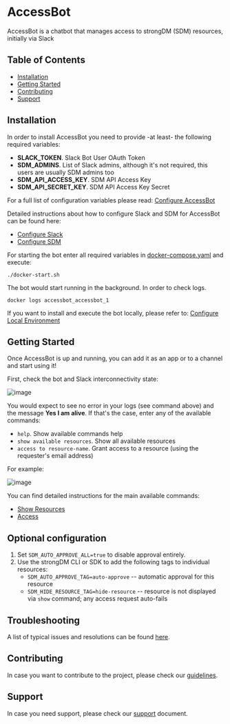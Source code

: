 # AccessBot

AccessBot is a chatbot that manages access to strongDM (SDM) resources, initially via Slack

## Table of Contents
* [Installation](#installation)
* [Getting Started](#getting-started)
* [Contributing](#contributing)
* [Support](#support)

## Installation
In order to install AccessBot you need to provide -at least- the following required variables:
* **SLACK_TOKEN**. Slack Bot User OAuth Token
* **SDM_ADMINS**. List of Slack admins, although it's not required, this users are usually SDM admins too  
* **SDM_API_ACCESS_KEY**. SDM API Access Key
* **SDM_API_SECRET_KEY**. SDM API Access Key Secret

For a full list of configuration variables please read: [Configure AccessBot](docs/CONFIGURE_ACCESSBOT.md)

Detailed instructions about how to configure Slack and SDM for AccessBot can be found here:
* [Configure Slack](docs/CONFIGURE_SLACK.md)
* [Configure SDM](docs/CONFIGURE_SDM.md)

For starting the bot enter all required variables in [docker-compose.yaml](docker-compose.yaml) and execute:
```
./docker-start.sh
```

The bot would start running in the background. In order to check logs.
```
docker logs accessbot_accessbot_1
```

If you want to install and execute the bot locally, please refer to: [Configure Local Environment](docs/CONFIGURE_LOCAL_ENV.md)

## Getting Started
Once AccessBot is up and running, you can add it as an app or to a channel and start using it!

First, check the bot and Slack interconnectivity state:

![image](https://user-images.githubusercontent.com/313803/115704509-bf39da80-a36b-11eb-8bc1-07f2958679d0.png)

You would expect to see no error in your logs (see command above) and the message **Yes I am alive**. If that's the case, enter any of the available commands:
* `help`. Show available commands help
* `show available resources`. Show all available resources
* `access to resource-name`. Grant access to a resource (using the requester's email address)

For example:

![image](https://user-images.githubusercontent.com/313803/115705178-864e3580-a36c-11eb-8696-f100ad70d55c.png)

You can find detailed instructions for the main available commands:
* [Show Resources](docs/COMMAND_SHOW_RESOURCES.md)
* [Access](docs/COMMAND_ACCESS.md)

## Optional configuration

1. Set `SDM_AUTO_APPROVE_ALL=true` to disable approval entirely.
2. Use the strongDM CLI or SDK to add the following tags to individual resources:
      - `SDM_AUTO_APPROVE_TAG=auto-approve` -- automatic approval for this resource
      - `SDM_HIDE_RESOURCE_TAG=hide-resource` -- resource is not displayed via `show` command; any access request auto-fails

## Troubleshooting

A list of typical issues and resolutions can be found [here](docs/TROUBLESHOOTING.md).

## Contributing
In case you want to contribute to the project, please check our [guidelines](CONTRIBUTING.md).

## Support
In case you need support, please check our [support](CONTRIBUTING.md) document.
